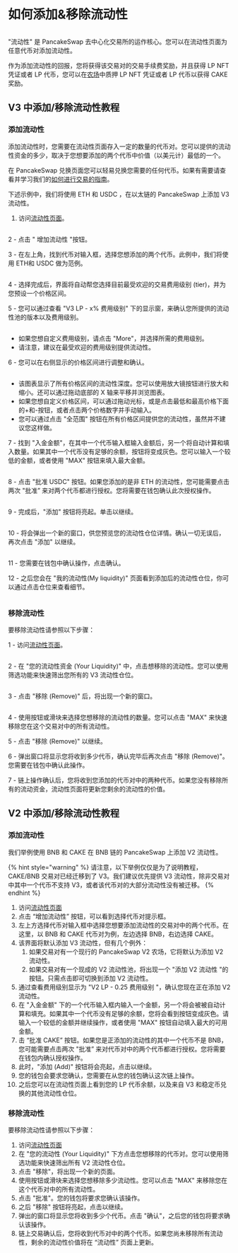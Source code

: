 # 如何添加&移除流动性

<figure><img src="../../.gitbook/assets/how-to-add-remove-liquidity-header.png" alt=""><figcaption></figcaption></figure>

"流动性" 是 PancakeSwap 去中心化交易所的运作核心。您可以在流动性页面为任意代币对添加流动性。

作为添加流动性的回报，您将获得该交易对的交易手续费奖励，并且获得 LP NFT 凭证或者 LP 代币，您可以在[农场](https://pancakeswap.finance/farms)中质押 LP NFT 凭证或者 LP 代币以获得 CAKE 奖励。

## V3 中添加/移除流动性教程

### 添加流动性

添加流动性时，您需要在流动性页面存入一定的数量的代币对。您可以提供的流动性资金的多少，取决于您想要添加的两个代币中价值（以美元计）最低的一个。&#x20;

在 PancakeSwap 兑换页面您可以轻易兑换您需要的任何代币。如果有需要请查看并学习我们的[如何进行交易的指南](../../products/pancakeswap-exchange/ru-he-jin-hang-jiao-yi.md)。&#x20;

下述示例中，我们将使用 ETH 和 USDC ，在以太链的 PancakeSwap 上添加 V3 流动性。

1. 访问[流动性页面](https://pancakeswap.finance/liquidity)。

<figure><img src="../../.gitbook/assets/流动性添加教程1.png" alt=""><figcaption></figcaption></figure>

2 - 点击 " 增加流动性 "按钮。

3 - 在左上角，找到代币对输入框，选择您想添加的两个代币。此例中，我们将使用 ETH和 USDC 做为范例。

<div align="left">

<figure><img src="../../.gitbook/assets/流动性添加教程2 (1).png" alt=""><figcaption></figcaption></figure>

</div>

4 - 选择完成后，界面将自动帮您选择目前最受欢迎的交易费用级别 (tier)，并为您预设一个价格区间。

5 - 您可以通过查看 "V3 LP - x% 费用级别" 下的显示窗，来确认您所提供的流动性池的版本以及费用级别。

<div align="left">

<figure><img src="../../.gitbook/assets/流动性添加教程 2.5.png" alt=""><figcaption></figcaption></figure>

</div>

* 如果您想自定义费用级别，请点击 "More"，并选择所需的费用级别。&#x20;
* 请注意，建议在最受欢迎的费用级别提供流动性。

6 - 您可以在右侧显示的价格区间进行调整和确认。

<div align="left">

<figure><img src="../../.gitbook/assets/流动性添加教程3.png" alt=""><figcaption></figcaption></figure>

</div>

* 该图表显示了所有价格区间的流动性深度。您可以使用放大镜按钮进行放大和缩小。还可以通过拖动底部的 X 轴来平移并浏览图表。&#x20;
* 如果您想自定义价格区间，可以通过拖动光标，或是点击最低和最高价格下面的+和-按钮，或者点击两个价格数字并手动输入。&#x20;
* 您可以通过点击 "全范围" 按钮在所有价格区间提供您的流动性，虽然并不建议您这样做。

7 - 找到 "入金金额"，在其中一个代币输入框输入金额后，另一个将自动计算和填入数量。如果其中一个代币没有足够的余额，按钮将变成灰色。您可以输入一个较低的金额，或者使用 "MAX" 按钮来填入最大金额。

<div align="left">

<figure><img src="../../.gitbook/assets/流动性添加教程4.png" alt=""><figcaption></figcaption></figure>

</div>

8 - 点击 "批准 USDC" 按钮。如果您添加的是非 ETH 的流动性，您可能需要点击两次 "批准” 来对两个代币都进行授权。您将需要在钱包确认此次授权操作。

<div align="left">

<figure><img src="../../.gitbook/assets/流动性添加教程5.png" alt=""><figcaption></figcaption></figure>

</div>

9 - 完成后，"添加" 按钮将亮起。单击以继续。

<div align="left">

<figure><img src="../../.gitbook/assets/流动性添加教程6.png" alt=""><figcaption></figcaption></figure>

</div>

10 - 将会弹出一个新的窗口，供您预览您的流动性仓位详情。确认一切无误后，再次点击 "添加" 以继续。

<div align="left">

<figure><img src="../../.gitbook/assets/流动性添加教程7.png" alt=""><figcaption></figcaption></figure>

</div>

11 - 您需要在钱包中确认操作，点击确认。

12 - 之后您会在 "我的流动性(My liquidity)" 页面看到添加后的流动性仓位，你可以通过点击仓位来查看细节。

<div align="left">

<figure><img src="../../.gitbook/assets/流动性添加教程8.png" alt=""><figcaption></figcaption></figure>

</div>

### 移除流动性&#x20;

要移除流动性请参照以下步骤：

1 - 访问[流动性页面](https://pancakeswap.finance/liquidity)。

<figure><img src="../../.gitbook/assets/流动性移除教程1.png" alt=""><figcaption></figcaption></figure>

2 - 在 "您的流动性资金 (Your Liquidity)" 中，点击想移除的流动性。您可以使用筛选功能来快速筛出您所有的 V3 流动性仓位。

<div align="left">

<figure><img src="../../.gitbook/assets/流动性移除教程2 (1).png" alt=""><figcaption></figcaption></figure>

</div>

3 - 点击 "移除 (Remove)" 后，将出现一个新的窗口。

<div align="left">

<figure><img src="../../.gitbook/assets/流动性移除教程3.png" alt=""><figcaption></figcaption></figure>

</div>

4 - 使用按钮或滑块来选择您想移除的流动性的数量。您可以点击 "MAX" 来快速移除您在这个交易对中的所有流动性。

5 - 点击 "移除 (Remove)" 以继续。&#x20;

6 - 弹出窗口将显示您将收到多少代币，确认完毕后再次点击 "移除 (Remove)"。您需要在钱包中确认此操作。&#x20;

7 - 链上操作确认后，您将收到您添加的代币对中的两种代币。如果您没有移除所有的流动资金，流动性页面将更新您剩余的流动性的价值。



## V2 中添加/移除流动性教程

### 添加流动性

我们举例使用 BNB 和 CAKE 在 BNB 链的 PancakeSwap 上添加 V2 流动性。

{% hint style="warning" %}
请注意，以下举例仅仅是为了说明教程，CAKE/BNB 交易对已经迁移到了 V3。我们建议优先提供 V3 流动性，除非交易对中其中一个代币不支持 V3，或者该代币对的大部分流动性没有被迁移。
{% endhint %}

1. 访问[流动性页面](https://pancakeswap.finance/liquidity)
2. 点击 “增加流动性” 按钮，可以看到选择代币对提示框。
3. 左上方选择代币对输入框中选择您想要添加流动性的交易对中的两个代币。在这里，以 BNB 和 CAKE 代币对为例，左边选择 BNB，右边选择 CAKE。
4. 该界面将默认添加 V3 流动性，但有几个例外：
   1. 如果交易对有一个现行的 PancakeSwap V2 农场，它将默认为添加 V2 流动性。&#x20;
   2. 如果交易对有一个现成的 V2 流动性池，将出现一个 "添加 V2 流动性 "的按钮。只需点击即可切换到添加 V2 流动性。
5. 通过查看费用级别显示为 "V2 LP - 0.25 费用级别 "，确认您现在正在添加 V2 流动性。
6. 在 "入金金额" 下的一个代币输入框内输入一个金额，另一个将会被被自动计算和填充。如果其中一个代币没有足够的余额，您将会看到按钮变成灰色。请输入一个较低的金额并继续操作，或者使用 "MAX" 按钮自动填入最大的可用金额。
7. &#x20;击 “批准 CAKE” 按钮。如果您是正添加的流动性的其中一个代币不是 BNB，您可能需要点击两次 "批准” 来对代币对中的两个代币都进行授权。您将需要在钱包内确认授权操作。
8. 此时，"添加 (Add)" 按钮将会亮起，点击以继续。
9. 您的钱包会要求您确认，您需要在从您的钱包确认这次链上操作。
10. 之后您可以在流动性页面上看到您的 LP 代币余额，以及来自 V3 和稳定币兑换的其他流动性仓位。

### 移除流动性

要移除流动性请参照以下步骤：

1. 访问[流动性页面](https://pancakeswap.finance/liquidity)
2. 在 "您的流动性 (Your Liquidity)" 下方点击您想移除的代币对。您可以使用筛选功能来快速筛出所有 V2 流动性仓位。
3. 点击 "移除"，将出现一个新的页面。
4. 使用按钮或滑块来选择您想移除多少流动性。您可以点击 "MAX" 来移除您在这个代币对中的所有流动性。
5. 点击 "批准"。您的钱包将要求您确认该操作。
6. 之后 "移除" 按钮将亮起，点击以继续。
7. 弹出的窗口将显示您将收到多少个代币。点击 "确认"，之后您的钱包将要求确认该操作。
8. 链上交易确认后，您将收到代币对中的两个代币。如果您尚未移除所有流动性，剩余的流动性价值将在 “流动性” 页面上更新。

